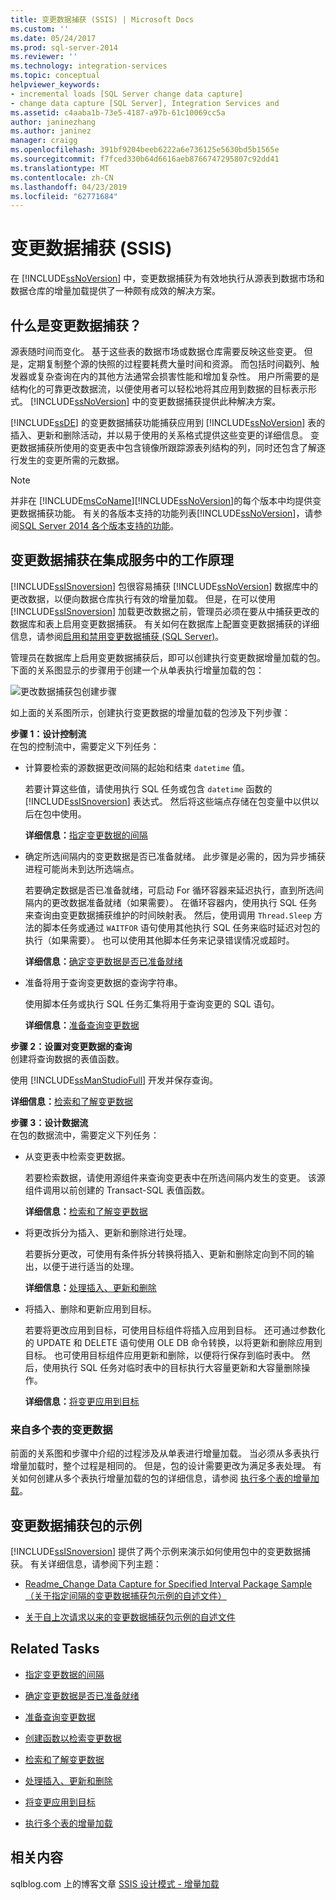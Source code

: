```yaml
---
title: 变更数据捕获 (SSIS) | Microsoft Docs
ms.custom: ''
ms.date: 05/24/2017
ms.prod: sql-server-2014
ms.reviewer: ''
ms.technology: integration-services
ms.topic: conceptual
helpviewer_keywords:
- incremental loads [SQL Server change data capture]
- change data capture [SQL Server], Integration Services and
ms.assetid: c4aaba1b-73e5-4187-a97b-61c10069cc5a
author: janinezhang
ms.author: janinez
manager: craigg
ms.openlocfilehash: 391bf9204beeb6222a6e736125e5630bd5b1565e
ms.sourcegitcommit: f7fced330b64d6616aeb8766747295807c92dd41
ms.translationtype: MT
ms.contentlocale: zh-CN
ms.lasthandoff: 04/23/2019
ms.locfileid: "62771684"
---
```

# <a name="change-data-capture-ssis"></a>变更数据捕获 (SSIS)
  在 [!INCLUDE[ssNoVersion](../../../includes/ssnoversion-md.md)] 中，变更数据捕获为有效地执行从源表到数据市场和数据仓库的增量加载提供了一种颇有成效的解决方案。  
  
## <a name="what-is-change-data-capture"></a>什么是变更数据捕获？  
 源表随时间而变化。 基于这些表的数据市场或数据仓库需要反映这些变更。 但是，定期复制整个源的快照的过程要耗费大量时间和资源。 而包括时间戳列、触发器或复杂查询在内的其他方法通常会损害性能和增加复杂性。 用户所需要的是结构化的可靠更改数据流，以便使用者可以轻松地将其应用到数据的目标表示形式。 [!INCLUDE[ssNoVersion](../../../includes/ssnoversion-md.md)] 中的变更数据捕获提供此种解决方案。  
  
 [!INCLUDE[ssDE](../../includes/ssde-md.md)] 的变更数据捕获功能捕获应用到 [!INCLUDE[ssNoVersion](../../../includes/ssnoversion-md.md)] 表的插入、更新和删除活动，并以易于使用的关系格式提供这些变更的详细信息。 变更数据捕获所使用的变更表中包含镜像所跟踪源表列结构的列，同时还包含了解逐行发生的变更所需的元数据。  
  
> [!NOTE]
>  并非在 [!INCLUDE[msCoName](../../includes/msconame-md.md)][!INCLUDE[ssNoVersion](../../../includes/ssnoversion-md.md)]的每个版本中均提供变更数据捕获功能。 有关的各版本支持的功能列表[!INCLUDE[ssNoVersion](../../../includes/ssnoversion-md.md)]，请参阅[SQL Server 2014 各个版本支持的功能](../../getting-started/features-supported-by-the-editions-of-sql-server-2014.md)。  
  
## <a name="how-change-data-capture-works-in-integration-services"></a>变更数据捕获在集成服务中的工作原理  
 [!INCLUDE[ssISnoversion](../../../includes/ssisnoversion-md.md)] 包很容易捕获 [!INCLUDE[ssNoVersion](../../../includes/ssnoversion-md.md)] 数据库中的更改数据，以便向数据仓库执行有效的增量加载。 但是，在可以使用 [!INCLUDE[ssISnoversion](../../../includes/ssisnoversion-md.md)] 加载更改数据之前，管理员必须在要从中捕获更改的数据库和表上启用变更数据捕获。 有关如何在数据库上配置变更数据捕获的详细信息，请参阅[启用和禁用变更数据捕获 (SQL Server)](../../relational-databases/track-changes/enable-and-disable-change-data-capture-sql-server.md)。  
  
 管理员在数据库上启用变更数据捕获后，即可以创建执行变更数据增量加载的包。 下面的关系图显示的步骤用于创建一个从单表执行增量加载的包：  
  
 ![更改数据捕获包创建步骤](../media/cdc-package-creation.gif "Change Data Capture Package Creation Steps")  
  
 如上面的关系图所示，创建执行变更数据的增量加载的包涉及下列步骤：  
  
 **步骤 1：设计控制流**  
 在包的控制流中，需要定义下列任务：  
  
-   计算要检索的源数据更改间隔的起始和结束 `datetime` 值。  
  
     若要计算这些值，请使用执行 SQL 任务或包含 `datetime` 函数的 [!INCLUDE[ssISnoversion](../../../includes/ssisnoversion-md.md)] 表达式。 然后将这些端点存储在包变量中以供以后在包中使用。  
  
     **详细信息：**[指定变更数据的间隔](specify-an-interval-of-change-data.md)  
  
-   确定所选间隔内的变更数据是否已准备就绪。 此步骤是必需的，因为异步捕获进程可能尚未到达所选端点。  
  
     若要确定数据是否已准备就绪，可启动 For 循环容器来延迟执行，直到所选间隔内的更改数据准备就绪（如果需要）。 在循环容器内，使用执行 SQL 任务来查询由变更数据捕获维护的时间映射表。 然后，使用调用 `Thread.Sleep` 方法的脚本任务或通过 `WAITFOR` 语句使用其他执行 SQL 任务来临时延迟对包的执行（如果需要）。 也可以使用其他脚本任务来记录错误情况或超时。  
  
     **详细信息：**[确定变更数据是否已准备就绪](determine-whether-the-change-data-is-ready.md)  
  
-   准备将用于查询变更数据的查询字符串。  
  
     使用脚本任务或执行 SQL 任务汇集将用于查询变更的 SQL 语句。  
  
     **详细信息：**[准备查询变更数据](prepare-to-query-for-the-change-data.md)  
  
 **步骤 2：设置对变更数据的查询**  
 创建将查询数据的表值函数。  
  
 使用 [!INCLUDE[ssManStudioFull](../../includes/ssmanstudiofull-md.md)] 开发并保存查询。  
  
 **详细信息：**[检索和了解变更数据](retrieve-and-understand-the-change-data.md)  
  
 **步骤 3：设计数据流**  
 在包的数据流中，需要定义下列任务：  
  
-   从变更表中检索变更数据。  
  
     若要检索数据，请使用源组件来查询变更表中在所选间隔内发生的变更。 该源组件调用以前创建的 Transact-SQL 表值函数。  
  
     **详细信息：**[检索和了解变更数据](retrieve-and-understand-the-change-data.md)  
  
-   将更改拆分为插入、更新和删除进行处理。  
  
     若要拆分更改，可使用有条件拆分转换将插入、更新和删除定向到不同的输出，以便于进行适当的处理。  
  
     **详细信息：**[处理插入、更新和删除](process-inserts-updates-and-deletes.md)  
  
-   将插入、删除和更新应用到目标。  
  
     若要将更改应用到目标，可使用目标组件将插入应用到目标。 还可通过参数化的 UPDATE 和 DELETE 语句使用 OLE DB 命令转换，以将更新和删除应用到目标。 也可使用目标组件应用更新和删除，以便将行保存到临时表中。 然后，使用执行 SQL 任务对临时表中的目标执行大容量更新和大容量删除操作。  
  
     **详细信息：**[将变更应用到目标](apply-the-changes-to-the-destination.md)  
  
### <a name="change-data-from-multiple-tables"></a>来自多个表的变更数据  
 前面的关系图和步骤中介绍的过程涉及从单表进行增量加载。 当必须从多表执行增量加载时，整个过程是相同的。 但是，包的设计需要更改为满足多表处理。 有关如何创建从多个表执行增量加载的包的详细信息，请参阅 [执行多个表的增量加载](perform-an-incremental-load-of-multiple-tables.md)。  
  
## <a name="samples-of-change-data-capture-packages"></a>变更数据捕获包的示例  
 [!INCLUDE[ssISnoversion](../../../includes/ssisnoversion-md.md)] 提供了两个示例来演示如何使用包中的变更数据捕获。 有关详细信息，请参阅下列主题：  
  
-   [Readme_Change Data Capture for Specified Interval Package Sample（关于指定间隔的变更数据捕获包示例的自述文件）](https://go.microsoft.com/fwlink/?LinkId=133507)  
  
-   [关于自上次请求以来的变更数据捕获包示例的自述文件](https://go.microsoft.com/fwlink/?LinkId=133508)  
  
## <a name="related-tasks"></a>Related Tasks  
  
-   [指定变更数据的间隔](specify-an-interval-of-change-data.md)  
  
-   [确定变更数据是否已准备就绪](determine-whether-the-change-data-is-ready.md)  
  
-   [准备查询变更数据](prepare-to-query-for-the-change-data.md)  
  
-   [创建函数以检索变更数据](create-the-function-to-retrieve-the-change-data.md)  
  
-   [检索和了解变更数据](retrieve-and-understand-the-change-data.md)  
  
-   [处理插入、更新和删除](process-inserts-updates-and-deletes.md)  
  
-   [将变更应用到目标](apply-the-changes-to-the-destination.md)  
  
-   [执行多个表的增量加载](perform-an-incremental-load-of-multiple-tables.md)  
  
## <a name="related-content"></a>相关内容  
 sqlblog.com 上的博客文章 [SSIS 设计模式 - 增量加载](https://go.microsoft.com/fwlink/?LinkId=217679)  
  
  
